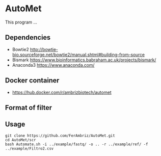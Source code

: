 # AutoMet
This program ...

## Dependencies
* Bowtie2 http://bowtie-bio.sourceforge.net/bowtie2/manual.shtml#building-from-source
* Bismark https://www.bioinformatics.babraham.ac.uk/projects/bismark/
* Anaconda3 https://www.anaconda.com/
## Docker container
* https://hub.docker.com/r/ambrizbiotech/automet

## Format of filter


## Usage
```
git clone https://github.com/FerAmbriz/AutoMet.git
cd AutoMet/scr
bash Automate.sh -i ../example/fastq/ -o .. -r ../example/ref/ -f ../example/Filtro2.csv
```
